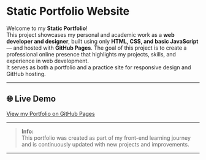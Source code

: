 # Static Portfolio Website

Welcome to my **Static Portfolio**!  
This project showcases my personal and academic work as a **web developer and designer**, built using only **HTML, CSS, and basic JavaScript** — and hosted with **GitHub Pages**.
The goal of this project is to create a professional online presence that highlights my projects, skills, and experience in web development.  
It serves as both a portfolio and a practice site for responsive design and GitHub hosting.

---

## 🌐 Live Demo

[View my Portfolio on GitHub Pages](https://scepeday.github.io/)  

---

>**Info:**  
> This portfolio was created as part of my front-end learning journey and is continuously updated with new projects and improvements.

---
